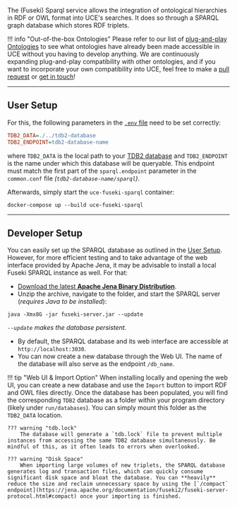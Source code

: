 The (Fuseki) Sparql service allows the integration of ontological hierarchies in RDF or OWL format into UCE's searches. It does so through a SPARQL graph database which stores RDF triplets.

!!! info "Out-of-the-box Ontologies"
    Please refer to our list of [plug-and-play Ontologies](./../about/ontologies.md) to see what ontologies have already been made accessible in UCE without you having to  develop anything. We are continuously expanding plug-and-play compatibility with other ontologies, and if you want to incorporate your own compatibility into UCE, feel free to make a [pull request](./../development/developer-code.md) or [get in touch](./../about-us/about-us.md)!

<hr/>

## User Setup

For this, the following parameters in the [`.env` file](./webportal.md) need to be set correctly:

```ini
TDB2_DATA=./../tdb2-database
TDB2_ENDPOINT=tdb2-database-name
```

where `TDB2_DATA` is the local path to your [TDB2 database](https://jena.apache.org/documentation/tdb2/) and `TDB2_ENDPOINT` is the name under which this database will be queryable. This endpoint must match the first part of the `sparql.endpoint` parameter in the `common.conf` file *(`tdb2-database-name/sparql`)*.

Afterwards, simply start the `uce-fuseki-sparql` container:

```
docker-compose up --build uce-fuseki-sparql
```

<hr/>

## Developer Setup

You can easily set up the SPARQL database as outlined in the [User Setup](#user-setup). However, for more efficient testing and to take advantage of the web interface provided by Apache Jena, it may be advisable to install a local Fuseki SPARQL instance as well. For that:

- [Download the latest **Apache Jena Binary Distribution**](https://jena.apache.org/download/).
- Unzip the archive, navigate to the folder, and start the SPARQL server (*requires Java to be installed*):
```
java -Xmx8G -jar fuseki-server.jar --update
```
*`--update` makes the database persistent.*
- By default, the SPARQL database and its web interface are accessible at `http://localhost:3030`.
- You can now create a new database through the Web UI. The name of the database will also serve as the endpoint `/db_name`.

!!! tip "Web UI & Import Option"
    When installing locally and opening the web UI, you can create a new database and use the `Import` button to import RDF and OWL files directly. Once the database has been populated, you will find the corresponding `TDB2` database as a folder within your program directory (likely under `run/databases`). You can simply mount this folder as the `TDB2_DATA` location.

    ??? warning "tdb.lock"
        The database will generate a `tdb.lock` file to prevent multiple instances from accessing the same TDB2 database simultaneously. Be mindful of this, as it often leads to errors when overlooked.

    ??? warning "Disk Space"
        When importing large volumes of new triplets, the SPARQL database generates log and transaction files, which can quickly consume significant disk space and bloat the database. You can **heavily** reduce the size and reclaim unnecessary space by using the [`/compact` endpoint](https://jena.apache.org/documentation/fuseki2/fuseki-server-protocol.html#compact) once your importing is finished.
